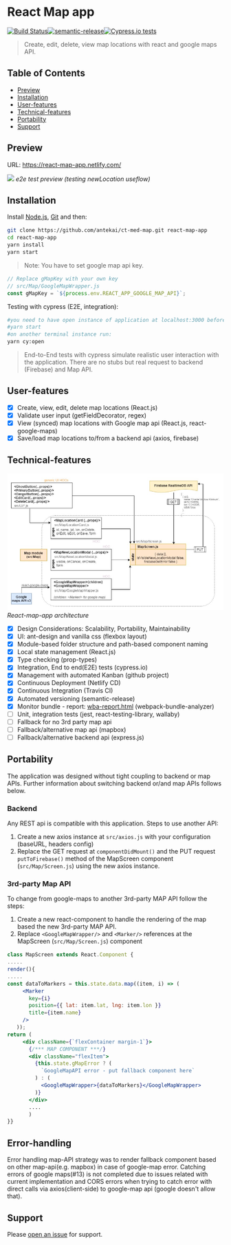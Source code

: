 # React Map app

[![Build Status](https://travis-ci.org/antekai/ct-med-map.svg?branch=master)](https://travis-ci.org/antekai/ct-med-map)[![semantic-release](https://img.shields.io/badge/%20%20%F0%9F%93%A6%F0%9F%9A%80-semantic--release-e10079.svg)](https://github.com/semantic-release/semantic-release)[![Cypress.io tests](https://img.shields.io/badge/cypress.io-tests-green.svg?style=flat-square)](https://cypress.io)

> Create, edit, delete, view map locations with react and google maps API.

## Table of Contents

- [Preview](#preview)
- [Installation](#installation)
- [User-features](#user-features)
- [Technical-features](#Technical-features)
- [Portability](#portability)
- [Support](#support)

## Preview

URL: https://react-map-app.netlify.com/

![](react-map-app-cy.gif)
_e2e test preview (testing newLocation useflow)_

## Installation

Install [Node.js](https://nodejs.org/en/), [Git](https://git-scm.com/) and then:

```sh
git clone https://github.com/antekai/ct-med-map.git react-map-app
cd react-map-app
yarn install
yarn start
```

> Note: You have to set google map api key.

```js
// Replace gMapKey with your own key
// src/Map/GoogleMapWrapper.js
const gMapKey = `${process.env.REACT_APP_GOOGLE_MAP_API}`;
```

Testing with cypress (E2E, integration):

```sh
#you need to have open instance of application at localhost:3000 before using cypress:
#yarn start
#on another terminal instance run:
yarn cy:open
```

> End-to-End tests with cypress simulate realistic user interaction with the application. There are no stubs but real request to backend (Firebase) and Map API.

## User-features

- [x] Create, view, edit, delete map locations (React.js)
- [x] Validate user input (getFieldDecorator, regex)
- [x] View (synced) map locations with Google map api (React.js, react-google-maps)
- [x] Save/load map locations to/from a backend api (axios, firebase)

## Technical-features

![](react-map-app-arch.jpg)  
_React-map-app architecture_

- [x] Design Considerations: Scalability, Portability, Maintainability
- [x] UI: ant-design and vanilla css (flexbox layout)
- [x] Module-based folder structure and path-based component naming
- [x] Local state management (React.js)
- [x] Type checking (prop-types)
- [x] Integration, End to end(E2E) tests (cypress.io)
- [x] Management with automated Kanban (github project)
- [x] Continuous Deployment (Netlify CD)
- [x] Continuous Integration (Travis CI)
- [x] Automated versioning (semantic-release)
- [x] Monitor bundle - report: [wba-report.html](http://htmlpreview.github.io/?https://github.com/antekai/ct-med-map/blob/master/bundleReports/wba-report.html) (webpack-bundle-analyzer)
- [ ] Unit, integration tests (jest, react-testing-library, wallaby)
- [ ] Fallback for no 3rd party map api
- [ ] Fallback/alternative map api (mapbox)
- [ ] Fallback/alternative backend api (express.js)

## Portability

The application was designed without tight coupling to backend or map APIs. Further information about switching backend or/and map APIs follows below.

### Backend

Any REST api is compatible with this application. Steps to use another API:

1. Create a new axios instance at `src/axios.js` with your configuration (baseURL, headers config)
2. Replace the GET request at `componentDidMount()` and the PUT request `putToFirebase()` method of the MapScreen component (`src/Map/Screen.js`) using the new axios instance.

### 3rd-party Map API

To change from google-maps to another 3rd-party MAP API follow the steps:

1. Create a new react-component to handle the rendering of the map based the new 3rd-party MAP API.
2. Replace `<GoogleMapWrapper/>` and `<Marker/>` references at the MapScreen (`src/Map/Screen.js`) component

```jsx
class MapScreen extends React.Component {
.....
render(){
.....
const dataToMarkers = this.state.data.map((item, i) => (
     <Marker
       key={i}
       position={{ lat: item.lat, lng: item.lon }}
       title={item.name}
     />
   ));
return (
     <div className={`flexContainer margin-1`}>
       {/*** MAP COMPONENT ***/}
       <div className="flexItem">
         {this.state.gMapError ? (
           `GoogleMapAPI error - put fallback component here`
         ) : (
           <GoogleMapWrapper>{dataToMarkers}</GoogleMapWrapper>
         )}
       </div>
       ....
       )
}}
```

## Error-handling

Error handling map-API strategy was to render fallback component based on other map-api(e.g. mapbox) in case of google-map error. Catching errors of google maps(#13) is not completed due to issues related with current implementation and CORS errors when trying to catch error with direct calls via axios(client-side) to google-map api (google doesn't allow that).

## Support

Please [open an issue](https://github.com/antekai/ct-med-map/issues/new) for support.

